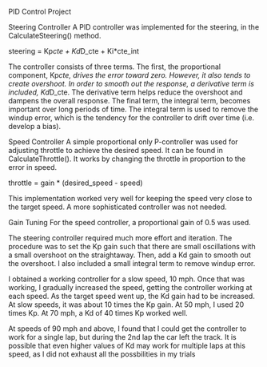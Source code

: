 PID Control Project

Steering Controller
A PID controller was implemented for the steering, in the CalculateSteering() method. 

steering = Kp*cte + Kd*D_cte + Ki*cte_int

The controller consists of three terms. The first, the proportional component, Kp*cte, drives the error toward zero. However, it also tends to create overshoot. In order to smooth out the response, a derivative term is included, Kd*D_cte. The derivative term helps reduce the overshoot and dampens the overall response. The final term, the integral term, becomes important over long periods of time. The integral term is used to remove the windup error, which is the tendency for the controller to drift over time (i.e. develop a bias). 

Speed Controller
A simple proportional only P-controller was used for adjusting throttle to achieve the desired speed. It can be found in CalculateThrottle(). It works by changing the throttle in proportion to the error in speed. 

throttle = gain * (desired_speed - speed)

This implementation worked very well for keeping the speed very close to the target speed. A more sophisticated controller was not needed. 


Gain Tuning
For the speed controller, a proportional gain of 0.5 was used. 

The steering controller required much more effort and iteration. The procedure was to set the Kp gain such that there are small oscillations with a small overshoot on the straightaway. Then, add a Kd gain to smooth out the overshoot. I also included a small integral term to remove windup error. 

I obtained a working controller for a slow speed, 10 mph. Once that was working, I gradually increased the speed, getting the controller working at each speed. As the target speed went up, the Kd gain had to be increased. At slow speeds, it was about 10 times the Kp gain. At 50 mph, I used 20 times Kp. At 70 mph, a Kd of 40 times Kp worked well. 

At speeds of 90 mph and above, I found that I could get the controller to work for a single lap, but during the 2nd lap the car left the track. It is possible that even higher values of Kd may work for multiple laps at this speed, as I did not exhaust all the possbilities in my trials 
